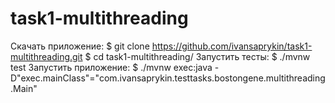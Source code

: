 # task1-multithreading

Скачать приложение:
$ git clone https://github.com/ivansaprykin/task1-multithreading.git
$ cd task1-multithreading/
Запустить тесты:
$ ./mvnw test
Запустить приложение:
$ ./mvnw exec:java -D"exec.mainClass"="com.ivansaprykin.testtasks.bostongene.multithreading.Main"
